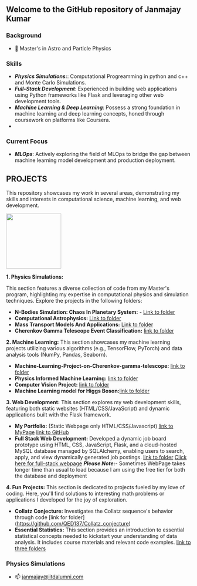 ## Welcome to the GitHub repository of Janmajay Kumar
 ### Background
- 🔭  Master's in Astro and Particle Physics
### Skills
- ***Physics Simulations:***: Computational Progreamming in python and c++ and Monte Carlo Simulations.
- ***Full-Stack Development***: Experienced in building web applications using Python frameworks like Flask and leveraging other web development tools.
- ***Machine Learning & Deep Learning***: Possess a strong foundation in machine learning and deep learning concepts, honed through coursework on platforms like Coursera.
- 
### Current Focus
- ***MLOps***: Actively exploring the field of MLOps to bridge the gap between machine learning model development and production deployment.

## PROJECTS
This repository showcases my work in several areas, demonstrating my skills and interests in computational science, machine learning, and web development. 
  <div id="header" align="left">
  <img src="https://media.giphy.com/media/Tgw604MyLJnDtbi4t0/giphy.gif" width="150" heigh="200" align="center"/>
</div>

 

**1. Physics Simulations:**

This section features a diverse collection of code from my Master's program, highlighting my expertise in computational physics and simulation techniques. Explore the projects in the following folders:

* **N-Bodies Simulation: Chaos In Planetary System:**  - [Link to folder](https://github.com/QED137/Mass-transport-models-and-their-applications)
* **Computational Astrophysics:**  [Link to folder](https://github.com/QED137/N-Body)
* **Mass Transport Models And Applications:**  [Link to folder](https://github.com/QED137/ComputationalAstrophysics)
* **Cherenkov Gamma Telescope Event Classification:** [link to folder](https://github.com/QED137/Machine-Learning-Project-on-Cherenkov-gamma-telescope-)

**2. Machine Learning:**
This section showcases my machine learning projects utilizing various algorithms (e.g., TensorFlow, PyTorch) and data analysis tools (NumPy, Pandas, Seaborn).
* **Machine-Learning-Project-on-Cherenkov-gamma-telescope:** [link to folder](https://github.com/QED137/Machine-Learning-Project-on-Cherenkov-gamma-telescope-)
* **Physics Informed Machine Learning:** [link to folder](https://github.com/QED137/PIML)
* **Computer Vision Project:** [link to folder](https://github.com/QED137/ComputerVisionProject)
* **Machine Learning model for Higgs Boson:**[link to folder](https://github.com/QED137/HiggsBosonML) 


**3. Web Development:**
This section explores my web development skills, featuring both static websites (HTML/CSS/JavaScript) and dynamic applications built with the Flask framework.
* **My Portfolio:** (Static Webpage only HTML/CSS/Javascript) [link to MyPage](https://qed137.github.io/) [link to GitHub ](https://github.com/QED137/QED137.github.io)
* **Full Stack Web Development:** Developed a dynamic job board prototype using HTML, CSS, JavaScript, Flask, and a cloud-hosted MySQL database managed by SQLAlchemy, enabling users to search, apply, and view dynamically generated job postings.
  [link to folder](https://github.com/QED137/FlaskOnReplit) [Click here for full-stack webpage](https://web-development-with-flask.onrender.com/)
  ***Please Note:***- Sometimes WebPage takes longer time than usual to load because I am using the free tier for both the database and deployment 


**4. Fun Projects:**
This section is dedicated to projects fueled by my love of coding. Here, you'll find solutions to interesting math problems or applications I developed for the joy of exploration.
* **Collatz Conjecture:** Investigates the Collatz sequence's behavior through code [link for folder] (https://github.com/QED137/Collatz_conjecture)
* **Essential Statistics:** This section provides an introduction to essential statistical concepts needed to kickstart your understanding of data analysis. It includes course materials and relevant code examples. [link to three folders](https://github.com/QED137/EssentialStatistics)

### Physics Simulations


- 📫 janmajay@iitdalumni.com
